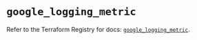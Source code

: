 # `google_logging_metric`

Refer to the Terraform Registry for docs: [`google_logging_metric`](https://registry.terraform.io/providers/hashicorp/google-beta/6.4.0/docs/resources/google_logging_metric).
